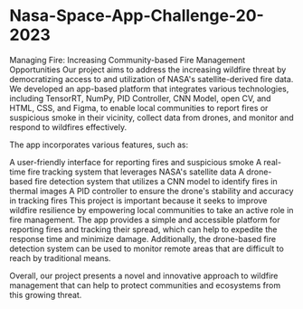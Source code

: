# Nasa-Space-App-Challenge-20-2023
Managing Fire: Increasing Community-based Fire Management Opportunities
Our project aims to address the increasing wildfire threat by democratizing access to and utilization of NASA's satellite-derived fire data. We developed an app-based platform that integrates various technologies, including TensorRT, NumPy, PID Controller, CNN Model, open CV, and HTML, CSS, and Figma, to enable local communities to report fires or suspicious smoke in their vicinity, collect data from drones, and monitor and respond to wildfires effectively.

The app incorporates various features, such as:

A user-friendly interface for reporting fires and suspicious smoke
A real-time fire tracking system that leverages NASA's satellite data
A drone-based fire detection system that utilizes a CNN model to identify fires in thermal images
A PID controller to ensure the drone's stability and accuracy in tracking fires
This project is important because it seeks to improve wildfire resilience by empowering local communities to take an active role in fire management. The app provides a simple and accessible platform for reporting fires and tracking their spread, which can help to expedite the response time and minimize damage. Additionally, the drone-based fire detection system can be used to monitor remote areas that are difficult to reach by traditional means.

Overall, our project presents a novel and innovative approach to wildfire management that can help to protect communities and ecosystems from this growing threat.
